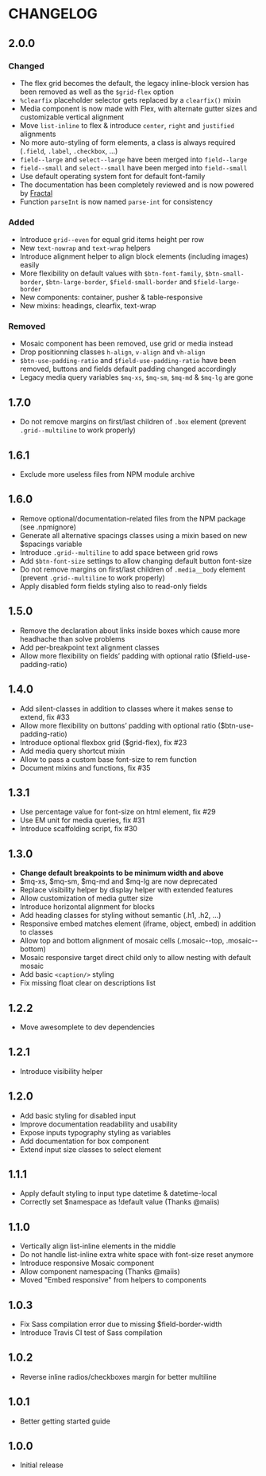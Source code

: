 # CHANGELOG

## 2.0.0

### Changed

* The flex grid becomes the default, the legacy inline-block version has been removed as well as the `$grid-flex` option
* `%clearfix` placeholder selector gets replaced by a `clearfix()` mixin
* Media component is now made with Flex, with alternate gutter sizes and customizable vertical alignment
* Move `list-inline` to flex & introduce `center`, `right` and `justified` alignments
* No more auto-styling of form elements, a class is always required (`.field`, `.label`, `.checkbox`, …)
* `field--large` and `select--large` have been merged into `field--large`
* `field--small` and `select--small` have been merged into `field--small`
* Use default operating system font for default font-family
* The documentation has been completely reviewed and is now powered by [Fractal](http://fractal.build/)
* Function `parseInt` is now named `parse-int` for consistency

### Added

* Introduce `grid--even` for equal grid items height per row
* New `text-nowrap` and `text-wrap` helpers
* Introduce alignment helper to align block elements (including images) easily
* More flexibility on default values with `$btn-font-family`, `$btn-small-border`, `$btn-large-border`, `$field-small-border` and `$field-large-border`
* New components: container, pusher & table-responsive
* New mixins: headings, clearfix, text-wrap

### Removed

* Mosaic component has been removed, use grid or media instead
* Drop positionning classes `h-align`, `v-align` and `vh-align`
* `$btn-use-padding-ratio` and `$field-use-padding-ratio` have been removed, buttons and fields default padding changed accordingly
* Legacy media query variables `$mq-xs`, `$mq-sm`, `$mq-md` & `$mq-lg` are gone

## 1.7.0

* Do not remove margins on first/last children of `.box` element (prevent `.grid--multiline` to work properly)

## 1.6.1

* Exclude more useless files from NPM module archive

## 1.6.0

* Remove optional/documentation-related files from the NPM package (see .npmignore)
* Generate all alternative spacings classes using a mixin based on new $spacings variable
* Introduce `.grid--multiline` to add space between grid rows
* Add `$btn-font-size` settings to allow changing default button font-size
* Do not remove margins on first/last children of `.media__body` element (prevent `.grid--multiline` to work properly)
* Apply disabled form fields styling also to read-only fields

## 1.5.0

* Remove the declaration about links inside boxes which cause more headhache than solve problems
* Add per-breakpoint text alignment classes
* Allow more flexibility on fields’ padding with optional ratio ($field-use-padding-ratio)

## 1.4.0

* Add silent-classes in addition to classes where it makes sense to extend, fix #33
* Allow more flexibility on buttons’ padding with optional ratio ($btn-use-padding-ratio)
* Introduce optional flexbox grid ($grid-flex), fix #23
* Add media query shortcut mixin
* Allow to pass a custom base font-size to rem function
* Document mixins and functions, fix #35

## 1.3.1

* Use percentage value for font-size on html element, fix #29
* Use EM unit for media queries, fix #31
* Introduce scaffolding script, fix #30

## 1.3.0

* **Change default breakpoints to be minimum width and above**
* $mq-xs, $mq-sm, $mq-md and $mq-lg are now deprecated
* Replace visibility helper by display helper with extended features
* Allow customization of media gutter size
* Introduce horizontal alignment for blocks
* Add heading classes for styling without semantic (.h1, .h2, …)
* Responsive embed matches element (iframe, object, embed) in addition to classes
* Allow top and bottom alignment of mosaic cells (.mosaic--top, .mosaic--bottom)
* Mosaic responsive target direct child only to allow nesting with default mosaic
* Add basic `<caption/>` styling
* Fix missing float clear on descriptions list

## 1.2.2

* Move awesomplete to dev dependencies

## 1.2.1

* Introduce visibility helper

## 1.2.0

* Add basic styling for disabled input
* Improve documentation readability and usability
* Expose inputs typography styling as variables
* Add documentation for box component
* Extend input size classes to select element

## 1.1.1

* Apply default styling to input type datetime & datetime-local
* Correctly set $namespace as !default value (Thanks @maiis)

## 1.1.0

* Vertically align list-inline elements in the middle
* Do not handle list-inline extra white space with font-size reset anymore
* Introduce responsive Mosaic component
* Allow component namespacing (Thanks @maiis)
* Moved "Embed responsive" from helpers to components

## 1.0.3

* Fix Sass compilation error due to missing $field-border-width
* Introduce Travis CI test of Sass compilation

## 1.0.2

* Reverse inline radios/checkboxes margin for better multiline

## 1.0.1

* Better getting started guide

## 1.0.0

* Initial release
